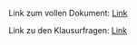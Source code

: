 Link zum vollen Dokument: [Link](https://bausteine-der-datenanalyse.github.io/w-python-numpy-grundlagen/output/book/)

Link zu den Klausurfragen: [Link](https://bausteine-der-datenanalyse.github.io/w-python-numpy-grundlagen/output/klausur/)
